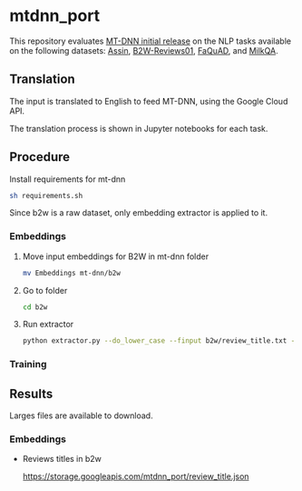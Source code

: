 # mtdnn_port
This repository evaluates [MT-DNN initial release](https://github.com/namisan/mt-dnn/tree/v0.1 "MT-DNN repository") on the NLP tasks available on the following datasets: [Assin](http://nilc.icmc.usp.br/assin/ "Assin dataset"), [B2W-Reviews01](https://github.com/b2wdigital/b2w-reviews01 "B2W repository"), [FaQuAD](https://github.com/liafacom/faquad "faquad repository"), and [MilkQA](http://nilc.icmc.usp.br/nilc/index.php/milkqa/ "MilkQA page"). 

## Translation

The input is translated to English to feed MT-DNN, using the Google Cloud API.

The translation process is shown  in Jupyter notebooks for each task.

## Procedure

Install requirements for mt-dnn

```bash
sh requirements.sh
```

Since b2w is a raw dataset, only embedding extractor is applied to it.

### Embeddings

1. Move input embeddings for B2W  in mt-dnn folder
   ```bash
   mv Embeddings mt-dnn/b2w
   ```

2. Go to folder  
    ```bash
   cd b2w
   ```
   
3. Run extractor

   ```bash
   python extractor.py --do_lower_case --finput b2w/review_title.txt --foutput b2w/review_title.json --bert_model bert-base-uncased --checkpoint mt_dnn_models/mt_dnn_base_uncased.pt
   ```

###  Training



## Results

Larges files are available to download.

### Embeddings

- Reviews titles in b2w

  https://storage.googleapis.com/mtdnn_port/review_title.json
